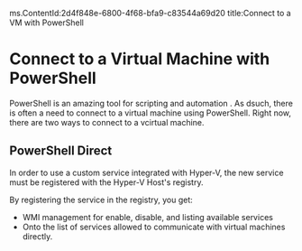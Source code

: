 ms.ContentId:2d4f848e-6800-4f68-bfa9-c83544a69d20
title:Connect to a VM with PowerShell

# Connect to a Virtual Machine with PowerShell #
PowerShell is an amazing tool for scripting and automation .  As dsuch, there is often a need to connect to a virtual machine using PowerShell.  Right now, there are two ways to connect to a vcirtual machine.

## PowerShell Direct ##
In order to use a custom service integrated with Hyper-V, the new service must be registered with the Hyper-V Host's registry.

By registering the service in the registry, you get:
*  WMI management for enable, disable, and listing available services
*  Onto the list of services allowed to communicate with virtual machines directly.

